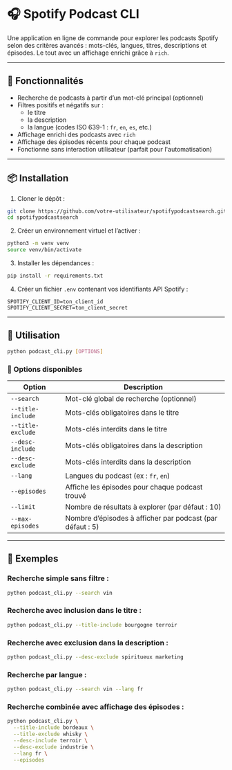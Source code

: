 # 🎧 Spotify Podcast CLI

Une application en ligne de commande pour explorer les podcasts Spotify selon des critères avancés : mots-clés, langues, titres, descriptions et épisodes. Le tout avec un affichage enrichi grâce à `rich`.

---

## 🚀 Fonctionnalités

- Recherche de podcasts à partir d’un mot-clé principal (optionnel)
- Filtres positifs et négatifs sur :
  - le titre
  - la description
  - la langue (codes ISO 639-1 : `fr`, `en`, `es`, etc.)
- Affichage enrichi des podcasts avec `rich`
- Affichage des épisodes récents pour chaque podcast
- Fonctionne sans interaction utilisateur (parfait pour l'automatisation)

---

## 📦 Installation

1. Cloner le dépôt :

```bash
git clone https://github.com/votre-utilisateur/spotifypodcastsearch.git
cd spotifypodcastsearch
```

2. Créer un environnement virtuel et l’activer :

```bash
python3 -m venv venv
source venv/bin/activate
```

3. Installer les dépendances :

```bash
pip install -r requirements.txt
```

4. Créer un fichier `.env` contenant vos identifiants API Spotify :

```env
SPOTIFY_CLIENT_ID=ton_client_id
SPOTIFY_CLIENT_SECRET=ton_client_secret
```

---

## 🧠 Utilisation

```bash
python podcast_cli.py [OPTIONS]
```

### 🔧 Options disponibles

| Option                  | Description                                                                 |
|-------------------------|-----------------------------------------------------------------------------|
| `--search`              | Mot-clé global de recherche (optionnel)                                     |
| `--title-include`       | Mots-clés obligatoires dans le titre                                        |
| `--title-exclude`       | Mots-clés interdits dans le titre                                           |
| `--desc-include`        | Mots-clés obligatoires dans la description                                  |
| `--desc-exclude`        | Mots-clés interdits dans la description                                     |
| `--lang`                | Langues du podcast (ex : `fr`, `en`)                                        |
| `--episodes`            | Affiche les épisodes pour chaque podcast trouvé                             |
| `--limit`               | Nombre de résultats à explorer (par défaut : 10)                            |
| `--max-episodes`        | Nombre d’épisodes à afficher par podcast (par défaut : 5)                   |

---

## 🧪 Exemples

### Recherche simple sans filtre :

```bash
python podcast_cli.py --search vin
```

### Recherche avec inclusion dans le titre :

```bash
python podcast_cli.py --title-include bourgogne terroir
```

### Recherche avec exclusion dans la description :

```bash
python podcast_cli.py --desc-exclude spiritueux marketing
```

### Recherche par langue :

```bash
python podcast_cli.py --search vin --lang fr
```

### Recherche combinée avec affichage des épisodes :

```bash
python podcast_cli.py \
  --title-include bordeaux \
  --title-exclude whisky \
  --desc-include terroir \
  --desc-exclude industrie \
  --lang fr \
  --episodes
```
